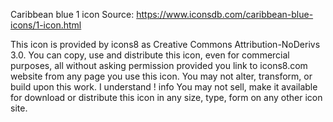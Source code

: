 Caribbean blue 1 icon
Source: https://www.iconsdb.com/caribbean-blue-icons/1-icon.html

This icon is provided by icons8 as Creative Commons Attribution-NoDerivs 3.0. 
You can copy, use and distribute this icon, even for commercial purposes, all without asking permission provided you link to icons8.com website from any page you use this icon. You may not alter, transform, or build upon this work. I understand ! info  You may not sell, make it available for download or distribute this icon in any size, type, form on any other icon site.
